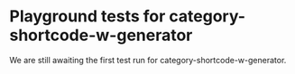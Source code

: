 # Playground tests for category-shortcode-w-generator
We are still awaiting the first test run for category-shortcode-w-generator.
